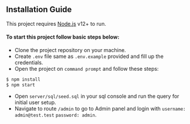 ## Installation Guide

This project requires [Node.js](https://nodejs.org/) v12+ to run.

#### To start this project follow basic steps below:

- Clone the project repository on your machine.
- Create `.env` file same as `.env.example` provided and fill up the credentials.
- Open the project on `command prompt` and follow these steps:

 ```sh
$ npm install
$ npm start
```

- Open `server/sql/seed.sql` in your sql console and run the query for initial user setup.
-  Navigate to route `/admin` to go to Admin panel and  login with `username: admin@test.test` `password: admin`.
